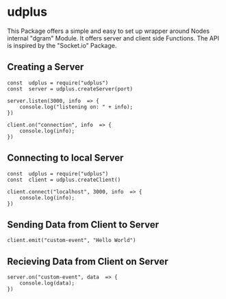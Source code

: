 # udplus
This Package offers a simple and easy to set up wrapper around Nodes internal "dgram" Module. It offers server and client side Functions. The API is inspired by the "Socket.io" Package.

## Creating a Server

    const  udplus = require("udplus")
    const  server = udplus.createServer(port)
    
    server.listen(3000, info  => {
		console.log("listening on: " + info);
	})
	
	client.on("connection", info  => {
		console.log(info);
	})

## Connecting to local Server

    const  udplus = require("udplus")
    const  client = udplus.createClient()
    
    client.connect("localhost", 3000, info  => {
	    console.log(info);
	})

 ## Sending Data from Client to Server

    client.emit("custom-event", "Hello World")
## Recieving Data from Client on Server

    server.on("custom-event", data  => {
	    console.log(data);
	})

